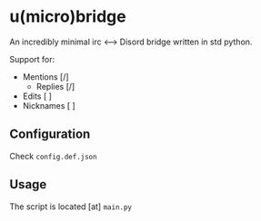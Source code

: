 # u(micro)bridge

An incredibly minimal irc <--> Disord bridge written in std python.

Support for:
  - Mentions [/]
    - Replies [/] 
  - Edits [ ]
  - Nicknames [ ]

Configuration
----
Check `config.def.json`

Usage
----
The script is located [at] `main.py`
